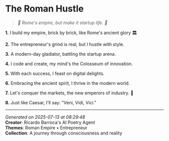 # The Roman Hustle

> *💼 Rome's empire, but make it startup life. 💸*

**1.** I build my empire, brick by brick, like Rome's ancient glory 🏛️


**2.** The entrepreneur's grind is real, but I hustle with style.


**3.** A modern-day gladiator, battling the startup arena.


**4.** I code and create, my mind's the Colosseum of innovation.


**5.** With each success, I feast on digital delights.


**6.** Embracing the ancient spirit, I thrive in the modern world.


**7.** Let's conquer the markets, the new emperors of industry. 💼


**8.** Just like Caesar, I'll say: "Veni, Vidi, Vici."



---

*Generated on 2025-07-13 at 08:29:48*  
**Creator**: Ricardo Barroca's AI Poetry Agent  
**Themes**: Roman Empire • Entrepreneur  
**Collection**: A journey through consciousness and reality
